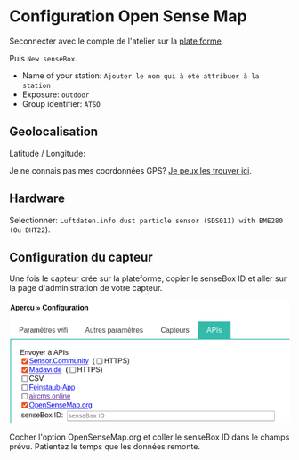 # Configuration Open Sense Map

Seconnecter avec le compte de l'atelier sur la [plate forme](https://opensensemap.org/).

Puis `New senseBox`.

- Name of your station: `Ajouter le nom qui à été attribuer à la station`
- Exposure: `outdoor`
- Group identifier: `ATSO`

## Geolocalisation

Latitude / Longitude: 

Je ne connais pas mes coordonnées GPS? [Je peux les trouver ici](https://www.coordonnees-gps.fr/conversion-coordonnees-gps).

## Hardware

Selectionner: `Luftdaten.info dust particle sensor (SDS011) with BME280 (Ou DHT22`).

## Configuration du capteur

Une fois le capteur crée sur la plateforme, copier le senseBox ID et aller sur la page d'administration de votre capteur.

![sensormap](Media/configuration_sensormap.png)

Cocher l'option OpenSenseMap.org et coller le senseBox ID dans le champs prévu.
Patientez le temps que les données remonte.
